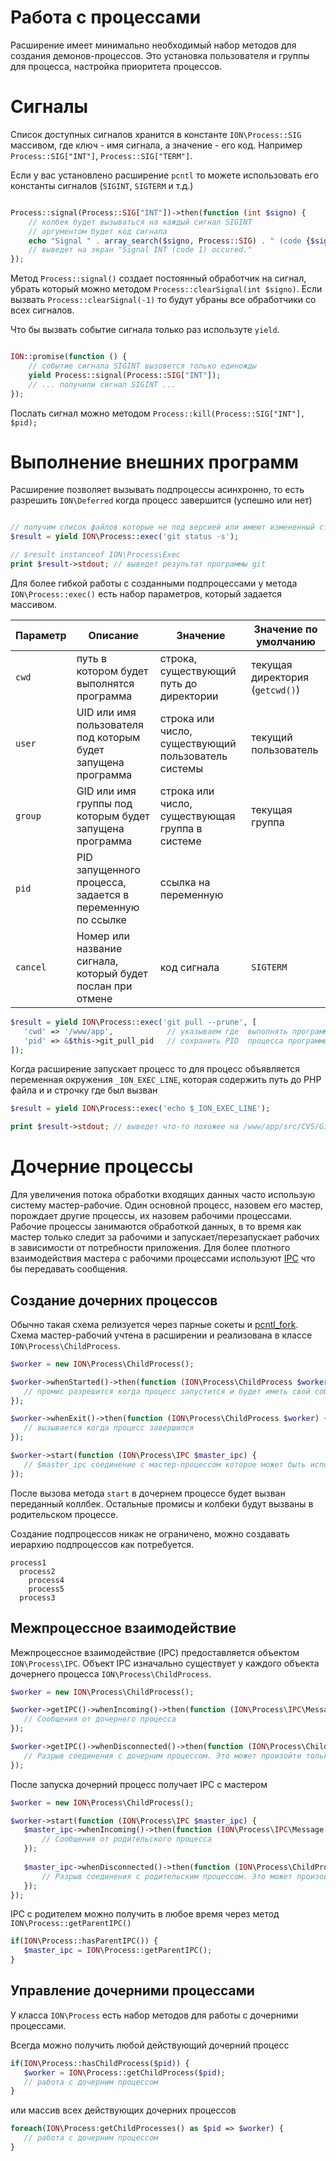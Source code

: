 Работа с процессами
====

Расширение имеет минимально необходимый набор методов для создания демонов-процессов.
Это установка пользователя и группы для процесса, настройка приоритета процессов.

# Сигналы

Список доступных сигналов хранится в константе `ION\Process::SIG` массивом, где ключ - имя сигнала, а значение - его код.
Например `Process::SIG["INT"]`, `Process::SIG["TERM"]`. 

Если у вас установлено расширение `pcntl` то можете использовать его константы сигналов (`SIGINT`, `SIGTERM` и т.д.)   


```php

Process::signal(Process::SIG["INT"])->then(function (int $signo) {
    // колбек будет вызываться на каждый сигнал SIGINT
    // аргументом будет код сигнала
    echo "Signal " . array_search($signo, Process::SIG) . " (code {$signo}) occured.\n";
    // выведет на экран "Signal INT (code 1) occured."
});
```

Метод `Process::signal()` создает постоянный обработчик на сигнал, убрать который можно методом `Process::clearSignal(int $signo)`.
Если вызвать `Process::clearSignal(-1)` то будут убраны все обработчики со всех сигналов.


Что бы вызвать событие сигнала только раз используте `yield`. 

```php

ION::promise(function () {
    // событие сигнала SIGINT вызовется только единожды
    yield Process::signal(Process::SIG["INT"]);
    // ... получили сигнал SIGINT ...
});

```

Послать сигнал можно методом `Process::kill(Process::SIG["INT"], $pid);`

# Выполнение внешних программ

Расширение позволяет вызывать подпроцессы асинхронно, то есть разрешить `ION\Deferred` когда процесс завершится (успешно или нет)

```php

// получим список файлов которые не под версией или имеют измененный статус
$result = yield ION\Process::exec('git status -s');

// $result instanceof ION\Process\Exec
print $result->stdout; // выведет результат программы git
```

Для более гибкой работы с созданными подпроцессами у метода `ION\Process::exec()` есть набор параметров, который задается массивом.

| Параметр | Описание            | Значение                | Значение по умолчанию |
| -------- | ------------------- | ----------------------- | --------------------- |
| `cwd`    | путь в котором будет выполнятся программа | строка, существующий путь до директории | текущая директория (`getcwd()`) |
| `user`   | UID или имя пользователя под которым будет запущена программа | строка или число, существующий пользователь системы | текущий пользователь |
| `group`  | GID или имя группы под которым будет запущена программа | строка или число, существующая группа в системе | текущая группа |
| `pid`    | PID запущенного процесса, задается в переменную по ссылке | ссылка на переменную | |
| `cancel` | Номер или название сигнала, который будет послан при отмене | код сигнала | `SIGTERM` |


```php
$result = yield ION\Process::exec('git pull --prune', [
   'cwd' => '/www/app',            // указываем где  выполнять программу
   'pid' => &$this->git_pull_pid   // сохранить PID  процесса программы в свойство
]);
```

Когда расширение запускает процесс то для процесс объявляется переменная окружения `_ION_EXEC_LINE`,
которая содержить путь до PHP файла и и строчку где был вызван


```php
$result = yield ION\Process::exec('echo $_ION_EXEC_LINE');

print $result->stdout; // выведет что-то похожее на /www/app/src/CVS/GitDriver.php:562
```

# Дочерние процессы

Для увеличения потока обработки входящих данных часто использую систему мастер-рабочие.
Один основной процесс, назовем его мастер, порождает другие процессы, их назовем рабочими процессами.
Рабочие процессы занимаются обработкой данных, в то время как мастер только следит за рабочими
и запускает/перезапускает рабочих в зависимости от потребности приложения. Для более плотного взаимодействия мастера с
рабочими процессами используют [IPC](https://en.wikipedia.org/wiki/Inter-process_communication) что бы передавать сообщения.

## Создание дочерних процессов

Обычно такая схема релизуется через парные сокеты и [pcntl_fork](http://docs.php.net/pcntl_fork).
Схема мастер-рабочий учтена в расширении и реализована в классе `ION\Process\ChildProcess`.


```php
$worker = new ION\Process\ChildProcess();

$worker->whenStarted()->then(function (ION\Process\ChildProcess $worker) {
   // промис разрешится когда процесс запустится и будет иметь свой собственный PID
});

$worker->whenExit()->then(function (ION\Process\ChildProcess $worker) {
   // вызывается когда процесс завершился
});

$worker->start(function (ION\Process\IPC $master_ipc) {
   // $master_ipc соединение с мастер-процессом которое может быть использовано для передачи сообщений
});

```

После вызова метода `start` в дочернем процессе будет вызван переданный коллбек.
Остальные промисы и колбеки будут вызваны в родительском процессе.

Создание подпроцессов никак не ограничено, можно создавать иерархию подпроцессов как потребуется.

```
process1
  process2
    process4
    process5
  process3
```

## Межпроцессное взаимодействие

Межпроцессное взаимодействие (IPC) предоставляется объектом `ION\Process\IPC`.
Объект IPC изначально существует у каждого объекта дочернего процесса `ION\Process\ChildProcess`.

```php
$worker = new ION\Process\ChildProcess();

$worker->getIPC()->whenIncoming()->then(function (ION\Process\IPC\Message $message) {
   // Сообщения от дочернего процесса
});

$worker->getIPC()->whenDisconnected()->then(function (ION\Process\ChildProcess $worker) {
   // Разрыв соединения с дочерним процессом. Это может произойти только из-за завершения процесса
});

```

После запуска дочерний процесс получает IPC с мастером

```php
$worker = new ION\Process\ChildProcess();

$worker->start(function (ION\Process\IPC $master_ipc) {
   $master_ipc->whenIncoming()->then(function (ION\Process\IPC\Message $message) {
       // Сообщения от родительского процесса
   });
  
   $master_ipc->whenDisconnected()->then(function (ION\Process\ChildProcess $worker) {
       // Разрыв соединения с родительским процессом. Это может произойти только из-за завершения родительского процесса
   });
});

```

IPC с родителем можно получить в любое время через метод `ION\Process::getParentIPC()`

```php
if(ION\Process::hasParentIPC()) {
   $master_ipc = ION\Process::getParentIPC();
}
```


## Управление дочерними процессами

У класса `ION\Process` есть набор методов для работы с дочерними процессами.

Всегда можно получить любой действующий дочерний процесс

```php
if(ION\Process::hasChildProcess($pid)) {
   $worker = ION\Process::getChildProcess($pid);
   // работа с дочерним процессом
}

```
или массив всех действующих дочерних процессов
```php
foreach(ION\Process:getChildProcesses() as $pid => $worker) {
   // работа с дочерним процессом
}

```